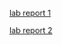 [lab report 1](https://5ean-github.github.io/cse15l-lab-reports/lab-report-1-week-2)

[lab report 2](https://5ean-github.github.io/cse15l-lab-reports/lab-report-2-week-4)
